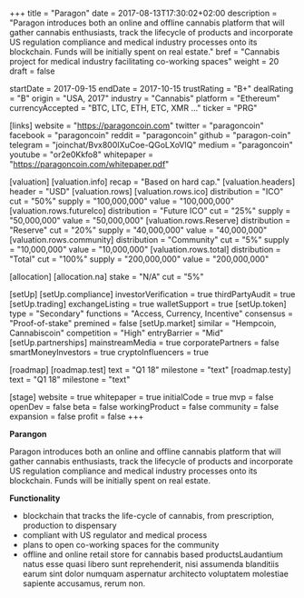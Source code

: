 +++
title = "Paragon"
date = 2017-08-13T17:30:02+02:00
description = "Paragon introduces both an online and offline cannabis platform that will gather cannabis enthusiasts, track the lifecycle of products and incorporate US regulation compliance and medical industry processes onto its blockchain. Funds will be initially spent on real estate."
bref = "Cannabis project for medical industry facilitating co-working spaces"
weight = 20
draft = false

startDate = 2017-09-15
endDate = 2017-10-15
trustRating = "B+"
dealRating = "B"
origin = "USA, 2017"
industry = "Cannabis"
platform = "Ethereum"
currencyAccepted = "BTC, LTC, ETH, ETC, XMR ..."
ticker = "PRG"

[links]
  website = "https://paragoncoin.com"
  twitter = "paragoncoin"
  facebook = "paragoncoin"
  reddit = "paragoncoin"
  github = "paragon-coin"
  telegram = "joinchat/Bvx800IXuCoe-QGoLXoVlQ"
  medium = "paragoncoin"
  youtube = "or2e0Kkfo8"
  whitepaper = "https://paragoncoin.com/whitepaper.pdf"

[valuation]
  [valuation.info]
    recap = "Based on hard cap."
  [valuation.headers]
    header = "USD"
  [valuation.rows]
    [valuation.rows.ico]
      distribution = "ICO"
      cut = "50%"
      supply = "100,000,000"
      value = "100,000,000"
    [valuation.rows.futureIco]
      distribution = "Future ICO"
      cut = "25%"
      supply = "50,000,000"
      value = "50,000,000"
    [valuation.rows.Reserve]
      distribution = "Reserve"
      cut = "20%"
      supply = "40,000,000"
      value = "40,000,000"
    [valuation.rows.community]
      distribution = "Community"
      cut = "5%"
      supply = "10,000,000"
      value = "10,000,000"
    [valuation.rows.total]
      distribution = "Total"
      cut = "100%"
      supply = "200,000,000"
      value = "200,000,000"

[allocation]
  [allocation.na]
    stake = "N/A"
    cut = "5%"

[setUp]
  [setUp.compliance]
    investorVerification = true
    thirdPartyAudit = true
  [setUp.trading]
    exchangeListing = true
    walletSupport = true
  [setUp.token]
    type = "Secondary"
    functions = "Access, Currency, Incentive"
    consensus = "Proof-of-stake"
    premined = false
  [setUp.market]
    similar = "Hempcoin, Cannabiscoin"
    competition = "High"
    entryBarrier = "Mid"
  [setUp.partnerships]
    mainstreamMedia = true
    corporatePartners = false
    smartMoneyInvestors = true
    cryptoInfluencers = true

[roadmap]
  [roadmap.test]
    text = "Q1 18"
    milestone = "text"
  [roadmap.testy]
    text = "Q1 18"
    milestone = "text"

[stage]
  website = true
  whitepaper = true
  initialCode = true
  mvp = false
  openDev = false
  beta = false
  workingProduct = false
  community = false
  expansion = false
  profit = false
+++

**Parangon**

Paragon introduces both an online and offline cannabis platform that will gather cannabis enthusiasts, track the lifecycle of products and incorporate US regulation compliance and medical industry processes onto its blockchain. Funds will be initially spent on real estate.

**Functionality**

* blockchain that tracks the life-cycle of cannabis, from prescription, production to dispensary
* compliant with US regulator and medical process
* plans to open co-working spaces for the community
* offline and online retail store for cannabis based productsLaudantium natus esse quasi libero sunt reprehenderit, nisi assumenda blanditiis earum sint dolor numquam aspernatur architecto voluptatem molestiae sapiente accusamus, rerum non.
